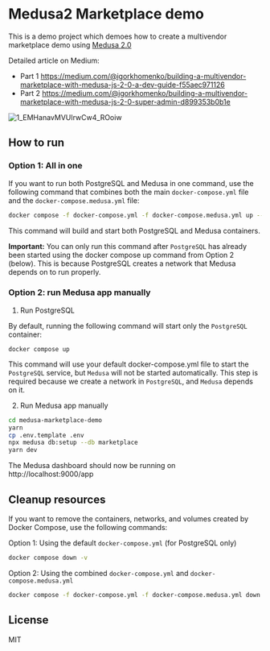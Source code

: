 # Medusa2 Marketplace demo

This is a demo project which demoes how to create a multivendor marketplace demo using [Medusa 2.0](https://medusajs.com/)

Detailed article on Medium:
- Part 1 https://medium.com/@igorkhomenko/building-a-multivendor-marketplace-with-medusa-js-2-0-a-dev-guide-f55aec971126
- Part 2 https://medium.com/@igorkhomenko/building-a-multivendor-marketplace-with-medusa-js-2-0-super-admin-d899353b0b1e

![1_EMHanavMVUIrwCw4_ROoiw](https://github.com/user-attachments/assets/c2cee973-7704-4843-8da4-8c5e877cdc8e)


## How to run 

### Option 1: All in one

If you want to run both PostgreSQL and Medusa in one command, use the following command that combines both the main `docker-compose.yml` file and the `docker-compose.medusa.yml` file:

```bash
docker compose -f docker-compose.yml -f docker-compose.medusa.yml up --build
```
This command will build and start both PostgreSQL and Medusa containers.

**Important:** You can only run this command after `PostgreSQL` has already been started using the docker compose up command from Option 2 (below). This is because PostgreSQL creates a network that Medusa depends on to run properly.

### Option 2: run Medusa app manually

1. Run PostgreSQL

By default, running the following command will start only the `PostgreSQL` container:

```
docker compose up
```

This command will use your default docker-compose.yml file to start the `PostgreSQL` service, but `Medusa` will not be started automatically. This step is required because we create a network in `PostgreSQL`, and `Medusa` depends on it.

2. Run Medusa app manually

```bash
cd medusa-marketplace-demo
yarn
cp .env.template .env
npx medusa db:setup --db marketplace
yarn dev
```

The Medusa dashboard should now be running on http://localhost:9000/app

## Cleanup resources

If you want to remove the containers, networks, and volumes created by Docker Compose, use the following commands:

Option 1: Using the default `docker-compose.yml` (for PostgreSQL only)

```bash
docker compose down -v
```

Option 2: Using the combined `docker-compose.yml` and `docker-compose.medusa.yml`

```bash
docker compose -f docker-compose.yml -f docker-compose.medusa.yml down -v
```

## License

MIT
